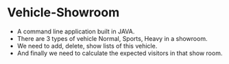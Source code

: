 # Vehicle-Showroom
- A command line application built in JAVA.
- There are 3 types of vehicle Normal, Sports, Heavy in a showroom.
- We need to add, delete, show lists of this vehicle.
- And finally we need to calculate the expected visitors in that show room.
